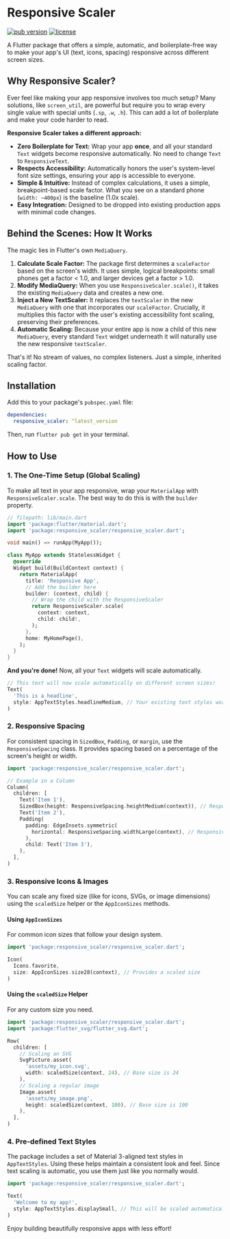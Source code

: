 # Responsive Scaler

[![pub version](https://img.shields.io/pub/v/responsive_scaler.svg)](https://pub.dev/packages/responsive_scaler)
[![license](https://img.shields.io/badge/license-MIT-blue.svg)](https://opensource.org/licenses/MIT)

A Flutter package that offers a simple, automatic, and boilerplate-free way to make your app's UI (text, icons, spacing) responsive across different screen sizes.

## Why Responsive Scaler?

Ever feel like making your app responsive involves too much setup? Many solutions, like `screen_util`, are powerful but require you to wrap every single value with special units (`.sp`, `.w`, `.h`). This can add a lot of boilerplate and make your code harder to read.

**Responsive Scaler takes a different approach:**

*   **Zero Boilerplate for Text:** Wrap your app **once**, and all your standard `Text` widgets become responsive automatically. No need to change `Text` to `ResponsiveText`.
*   **Respects Accessibility:** Automatically honors the user's system-level font size settings, ensuring your app is accessible to everyone.
*   **Simple & Intuitive:** Instead of complex calculations, it uses a simple, breakpoint-based scale factor. What you see on a standard phone (`width: ~400px`) is the baseline (1.0x scale).
*   **Easy Integration:** Designed to be dropped into existing production apps with minimal code changes.

## Behind the Scenes: How It Works

The magic lies in Flutter's own `MediaQuery`.

1.  **Calculate Scale Factor:** The package first determines a `scaleFactor` based on the screen's width. It uses simple, logical breakpoints: small phones get a factor < 1.0, and larger devices get a factor > 1.0.
2.  **Modify MediaQuery:** When you use `ResponsiveScaler.scale()`, it takes the existing `MediaQuery` data and creates a new one.
3.  **Inject a New TextScaler:** It replaces the `textScaler` in the new `MediaQuery` with one that incorporates our `scaleFactor`. Crucially, it multiplies this factor with the user's existing accessibility font scaling, preserving their preferences.
4.  **Automatic Scaling:** Because your entire app is now a child of this new `MediaQuery`, every standard `Text` widget underneath it will naturally use the new responsive `textScaler`.

That's it! No stream of values, no complex listeners. Just a simple, inherited scaling factor.

## Installation

Add this to your package's `pubspec.yaml` file:

```yaml
dependencies:
  responsive_scaler: ^latest_version
```

Then, run `flutter pub get` in your terminal.

## How to Use

### 1. The One-Time Setup (Global Scaling)

To make all text in your app responsive, wrap your `MaterialApp` with `ResponsiveScaler.scale`. The best way to do this is with the `builder` property.

```dart
// filepath: lib/main.dart
import 'package:flutter/material.dart';
import 'package:responsive_scaler/responsive_scaler.dart';

void main() => runApp(MyApp());

class MyApp extends StatelessWidget {
  @override
  Widget build(BuildContext context) {
    return MaterialApp(
      title: 'Responsive App',
      // Add the builder here
      builder: (context, child) {
        // Wrap the child with the ResponsiveScaler
        return ResponsiveScaler.scale(
          context: context,
          child: child!,
        );
      },
      home: MyHomePage(),
    );
  }
}
```

**And you're done!** Now, all your `Text` widgets will scale automatically.

```dart
// This text will now scale automatically on different screen sizes!
Text(
  'This is a headline',
  style: AppTextStyles.headlineMedium, // Your existing text styles work perfectly
)
```

### 2. Responsive Spacing

For consistent spacing in `SizedBox`, `Padding`, or `margin`, use the `ResponsiveSpacing` class. It provides spacing based on a percentage of the screen's height or width.

```dart
import 'package:responsive_scaler/responsive_scaler.dart';

// Example in a Column
Column(
  children: [
    Text('Item 1'),
    SizedBox(height: ResponsiveSpacing.heightMedium(context)), // Responsive height
    Text('Item 2'),
    Padding(
      padding: EdgeInsets.symmetric(
        horizontal: ResponsiveSpacing.widthLarge(context), // Responsive padding
      ),
      child: Text('Item 3'),
    ),
  ],
)
```

### 3. Responsive Icons & Images

You can scale any fixed size (like for icons, SVGs, or image dimensions) using the `scaledSize` helper or the `AppIconSizes` methods.

#### Using `AppIconSizes`

For common icon sizes that follow your design system.

```dart
import 'package:responsive_scaler/responsive_scaler.dart';

Icon(
  Icons.favorite,
  size: AppIconSizes.size28(context), // Provides a scaled size
)
```

#### Using the `scaledSize` Helper

For any custom size you need.

```dart
import 'package:responsive_scaler/responsive_scaler.dart';
import 'package:flutter_svg/flutter_svg.dart';

Row(
  children: [
    // Scaling an SVG
    SvgPicture.asset(
      'assets/my_icon.svg',
      width: scaledSize(context, 24), // Base size is 24
    ),
    // Scaling a regular image
    Image.asset(
      'assets/my_image.png',
      height: scaledSize(context, 100), // Base size is 100
    ),
  ],
)
```

### 4. Pre-defined Text Styles

The package includes a set of Material 3-aligned text styles in `AppTextStyles`. Using these helps maintain a consistent look and feel. Since text scaling is automatic, you use them just like you normally would.

```dart
import 'package:responsive_scaler/responsive_scaler.dart';

Text(
  'Welcome to my app!',
  style: AppTextStyles.displaySmall, // This will be scaled automatically
)
```

Enjoy building beautifully responsive apps with less effort!